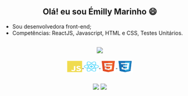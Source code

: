 ## <div align="center"> Olá! eu sou Émilly Marinho 😄 </div>

- Sou desenvolvedora front-end;
- Competências: ReactJS, Javascript, HTML e CSS, Testes Unitários.

##
<div align="center">
  <a href="https://github.com/emillymaarinho">
  <img height="180em" src="https://github-readme-stats.vercel.app/api/top-langs/?username=emillymaarinho&layout=compact&langs_count=7&theme=onedark"/>
</div>
  <div style="display: inline_block" align="center"><br>
  <img align="center" alt="Emilly-Js" height="30" width="40" src="https://raw.githubusercontent.com/devicons/devicon/master/icons/javascript/javascript-plain.svg">
  <img align="center" alt="Emilly-React" height="30" width="40" src="https://raw.githubusercontent.com/devicons/devicon/master/icons/react/react-original.svg">
  <img align="center" alt="Emilly-HTML" height="30" width="40" src="https://raw.githubusercontent.com/devicons/devicon/master/icons/html5/html5-original.svg">
  <img align="center" alt="Emilly-CSS" height="30" width="40" src="https://raw.githubusercontent.com/devicons/devicon/master/icons/css3/css3-original.svg">
</div>
  
  ##
  
  <div align="center"> 
  <a href="https://www.linkedin.com/in/%C3%A9milly-marinho-895425183" target="_blank"><img src="https://img.shields.io/badge/-LinkedIn-%230077B5?style=for-the-badge&logo=linkedin&logoColor=white" target="_blank"></a> 
  <a href = "mailto:emillymaarinho@gmail.com"><img src="https://img.shields.io/badge/-Gmail-%23333?style=for-the-badge&logo=gmail&logoColor=white" target="_blank"></a>
  </div>
